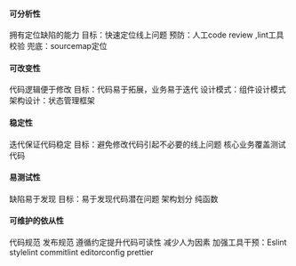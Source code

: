 #### 可分析性
拥有定位缺陷的能力
目标：快速定位线上问题
预防：人工code review ,lint工具校验
兜底：sourcemap定位

#### 可改变性
代码逻辑便于修改
目标：代码易于拓展，业务易于迭代
设计模式：组件设计模式
架构设计：状态管理框架

#### 稳定性
迭代保证代码稳定
目标：避免修改代码引起不必要的线上问题
核心业务覆盖测试代码

#### 易测试性
缺陷易于发现
目标：易于发现代码潜在问题
架构划分
纯函数

#### 可维护的依从性
代码规范 发布规范
遵循约定提升代码可读性
减少人为因素
加强工具干预：Eslint stylelint commitlint editorconfig prettier
